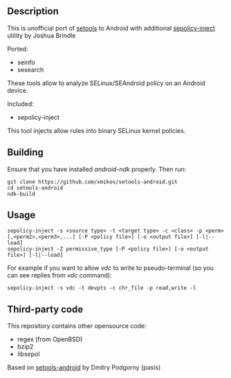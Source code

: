 ## Description

This is unofficial port of [setools][1] to Android with additional
[sepolicy-inject][2] utility by Joshua Brindle

Ported:

 * seinfo
 * sesearch

These tools allow to analyze SELinux/SEAndroid policy on an Android device.

Included:

 * sepolicy-inject
 
This tool injects allow rules into binary SELinux kernel policies.

[1]: http://oss.tresys.com/projects/setools
[2]: http://bitbucket.org/joshua_brindle/sepolicy-inject


## Building

Ensure that you have installed _android-ndk_ properly. Then run:

    git clone https://github.com/xmikos/setools-android.git
    cd setools-android
    ndk-build


## Usage

    sepolicy-inject -s <source type> -t <target type> -c <class> -p <perm>[,<perm2>,<perm3>,...] [-P <policy file>] [-o <output file>] [-l|--load]
    sepolicy-inject -Z permissive_type [-P <policy file>] [-o <output file>] [-l|--load]

For example if you want to allow _vdc_ to write to pseudo-terminal (so you can see replies from _vdc_ command):

    sepolicy-inject -s vdc -t devpts -c chr_file -p read,write -l


## Third-party code

This repository contains other opensource code:

 * regex (from OpenBSD)
 * bzip2
 * libsepol

Based on [setools-android][3] by Dmitry Podgorny (pasis)

[3]: https://github.com/pasis/setools-android

